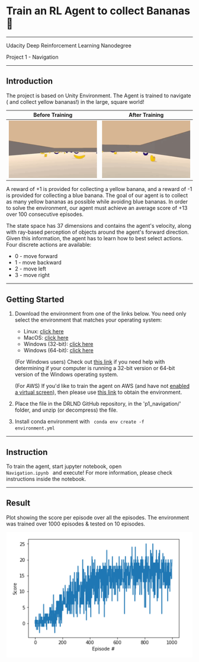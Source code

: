 # Train an RL Agent to collect Bananas :banana:

---

Udacity Deep Reinforcement Learning Nanodegree

Project 1 - Navigation

---

## Introduction

The project is based on Unity Environment. The Agent is trained to navigate ( and collect yellow bananas!) in the large, square world!

| Before Training | After Training |
| :---: | :---: |
| ![](https://raw.githubusercontent.com/Ansheel9/P1-Navigation-DeepRL/master/BT.gif) | ![](https://raw.githubusercontent.com/Ansheel9/P1-Navigation-DeepRL/master/AT.gif) |

A reward of +1 is provided for collecting a yellow banana, and a reward of -1 is provided for collecting a blue banana. The goal of our agent is to collect as many yellow bananas as possible while avoiding blue bananas. In order to solve the environment, our agent must achieve an average score of +13 over 100 consecutive episodes.

The state space has 37 dimensions and contains the agent's velocity, along with ray-based perception of objects around the agent's forward direction. Given this information, the agent has to learn how to best select actions. Four discrete actions are available:
- 0 - move forward
- 1 - move backward
- 2 - move left
- 3 - move right

---

## Getting Started

1. Download the environment from one of the links below. You need only select the environment that matches your operating system:
    - Linux: [click here](https://s3-us-west-amazonaws.com/udacity-drlnd/P1/Banana/Banana_Linux.zip)
    - MacOS: [click here](https://s3-us-west-amazonaws.com/udacity-drlnd/P1/Banana/Banana.app.zip)
    - Windows (32-bit): [click here](https://s3-us-west-amazonaws.com/udacity-drlnd/P1/Banana/Banana_Windows_x86.zip)
    - Windows (64-bit): [click here](https://s3-us-west-amazonaws.com/udacity-drlnd/P1/Banana/Banana_Windows_x86_64.zip)

    (For Windows users) Check out [this link](https://support.microsoft.com/en-us/help/827218/how-to-determine-whether-a-computer-is-running-a-32-bit-version-or-64) if you need help with determining if your computer is running a 32-bit version or 64-bit version of the Windows operating system.

    (For AWS) If you'd like to train the agent on AWS (and have not [enabled a virtual screen](https://github.com/Unity-Technologies/ml-agents/blob/master/docs/Training-on-Amazon-Web-Service.md)), then please use [this link](https://s3-us-west-1.amazonaws.com/udacity-drlnd/P1/Banana/Banana_Linux_NoVis.zip) to obtain the environment.

2. Place the file in the DRLND GitHub repository, in the 'p1_navigation/' folder, and unzip (or decompress) the file.

3. Install conda environment with  <code> conda env create -f environment.yml </code>

---

## Instruction

To train the agent, start jupyter notebook, open <code> Navigation.ipynb </code> and execute! For more information, please check instructions inside the notebook.

---

## Result

Plot showing the score per episode over all the episodes. The environment was trained over 1000 episodes & tested on 10 episodes.

![](https://raw.githubusercontent.com/Ansheel9/P1-Navigation-DeepRL/master/Plot.PNG)
